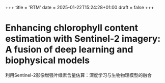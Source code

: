+++
title = 'RTM'
date = 2025-01-22T15:24:28+01:00
draft = false
+++

# Enhancing chlorophyll content estimation with Sentinel-2 imagery: A fusion of deep learning and biophysical models

利用Sentinel-2影像增强叶绿素含量估算：深度学习与生物物理模型的融合


